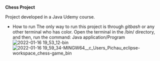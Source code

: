 **Chess Project**

Project developed in a Java Udemy course.

 - How to run
	 The only way to run this project is through *gitbash* or any other terminal who has color. Open the terminal in the /bin/ directory, and then, run the command: Java application/Program
![2022-01-16 19_53_12-bin](https://user-images.githubusercontent.com/46103638/149681674-951626fb-aded-411a-8220-369d02c08e8b.png)
![2022-01-16 19_59_34-MINGW64__c_Users_Pichau_eclipse-workspace_chess-game_bin](https://user-images.githubusercontent.com/46103638/149681686-4de235dc-5d82-454c-b4c3-61c97d24170a.png)
